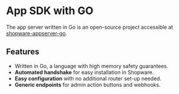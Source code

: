 # App SDK with GO

The app server written in Go is an open-source project accessible at [shopware-appserver-go](https://github.com/janbuecker/shopware-appserver-go).

## Features

* Written in Go, a language with high memory safety guarantees.
* **Automated handshake** for easy installation in Shopware.
* **Easy configuration** with no additional router set-up needed.
* **Generic endpoints** for admin action buttons and webhooks.
